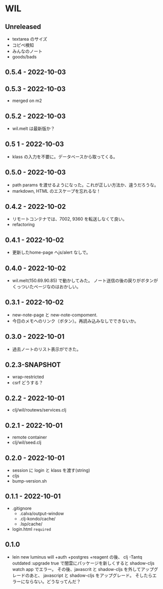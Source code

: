 # WIL

## Unreleased
- textarea のサイズ
- コピペ検知
- みんなのノート
- goods/bads

## 0.5.4 - 2022-10-03
## 0.5.3 - 2022-10-03
- merged on m2

## 0.5.2 - 2022-10-03
- wil.melt は最新版か？

## 0.5 1 - 2022-10-03
- klass の入力を不要に。データベースから取ってくる。

## 0.5.0 - 2022-10-03
- path params を渡せるようになった。これが正しい方法か、違うだろうな。
- markdown, HTML のエスケープを忘れるな！

## 0.4.2 - 2022-10-02
- リモートコンテナでは、7002, 9360 を転送しなくて良い。
- refactoring

## 0.4.1 - 2022-10-02
- 更新したhome-page へjs/alert なしで。

## 0.4.0 - 2022-10-02
- wil.melt(150.69.90.85) で動かしてみた。
  ノート送信の後の戻りがボタンがくっついたページなのはおかしい。

## 0.3.1 - 2022-10-02
- new-note-page と new-note-compoment.
- 今日のメモへのリンク（ボタン）。再読み込みなしでできないか。

## 0.3.0 - 2022-10-01
- 過去ノートのリスト表示ができた。

## 0.2.3-SNAPSHOT
- wrap-restricted
- csrf どうする？

## 0.2.2 - 2022-10-01
- clj/wil/routews/services.clj

## 0.2.1 - 2022-10-01
- remote container
- clj/wil/seed.clj

## 0.2.0 - 2022-10-01
- session に login と klass を渡す(string)
- cljs
- bump-version.sh

## 0.1.1 - 2022-10-01
- .gitignore
  * .calva/output-window
  * .clj-kondo/cache/
  * .lsp/cache/
- login.html `required`

## 0.1.0
- lein new luminus will +auth +postgres +reagent の後、
  clj -Tantq outdated :upgrade true
  で闇雲にパッケージを新しくすると shadow-cljs watch app でエラー。
  その後、javascrit と shadow-cljs を外してアップグレードのあと、
  javascript と shadow-cljs をアップグレード。
  そしたらエラーにならない。どうなってんだ？

